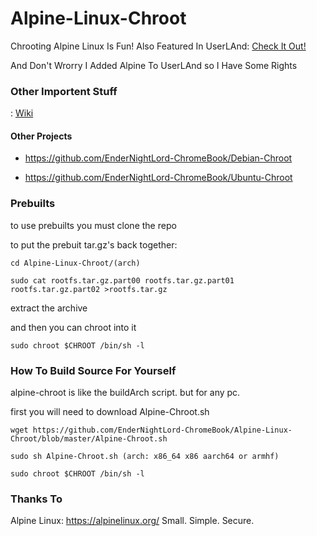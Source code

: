 # Alpine-Linux-Chroot
Chrooting Alpine Linux Is Fun! Also Featured In UserLAnd: [Check It Out!](https://github.com/CypherpunkArmory/UserLAnd-Assets-Alpine)

And Don't Wrorry I Added Alpine To UserLAnd so I Have Some Rights

### Other Importent Stuff
: [Wiki](https://github.com/EnderNightLord-ChromeBook/Alpine-Linux-Chroot/wiki)

#### Other Projects

* https://github.com/EnderNightLord-ChromeBook/Debian-Chroot

* https://github.com/EnderNightLord-ChromeBook/Ubuntu-Chroot

### Prebuilts
to use prebuilts you must clone the repo

to put the prebuit tar.gz's back together:

`cd Alpine-Linux-Chroot/(arch)`

`sudo cat rootfs.tar.gz.part00 rootfs.tar.gz.part01 rootfs.tar.gz.part02 >rootfs.tar.gz`

extract the archive

and then you can chroot into it

`sudo chroot $CHROOT /bin/sh -l`

### How To Build Source For Yourself
alpine-chroot is like the buildArch script. but for any pc.

first you will need to download Alpine-Chroot.sh

`wget https://github.com/EnderNightLord-ChromeBook/Alpine-Linux-Chroot/blob/master/Alpine-Chroot.sh`

`sudo sh Alpine-Chroot.sh (arch: x86_64 x86 aarch64 or armhf)`

`sudo chroot $CHROOT /bin/sh -l`

### Thanks To

Alpine Linux: https://alpinelinux.org/ Small. Simple. Secure.
